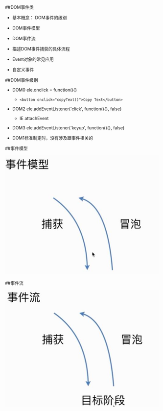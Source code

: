 ##DOM事件类

- 基本概念： DOM事件的级别

- DOM事件模型

- DOM事件流

- 描述DOM事件捕获的具体流程

- Event对象的常见应用

- 自定义事件



##DOM事件级别

- DOM0    ele.onclick = function(){}

    - `<button onclick="copyText()">Copy Text</button>`

- DOM2    ele.addEventListener('click', function(){}, false)

    - IE    attachEvent

- DOM3    ele.addEventListener('keyup', function(){}, false)

- DOM1标准制定时，没有涉及跟事件相关的




##事件模型

![](/assets/360截图20171213150539302.jpg)


##事件流

![](/assets/360截图20171213150933985.jpg)

















